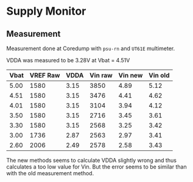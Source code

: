 # Supply Monitor

## Measurement

Measurement done at Coredump with `psu-rn` and `UT61E` multimeter.

VDDA was measured to be 3.28V at Vbat = 4.51V

|Vbat|VREF Raw|VDDA|Vin raw|Vin new|Vin old|
|----|--------|----|-------|-------|-------|
|5.00| 1580   |3.15| 3850  | 4.89  | 5.12  |
|4.51| 1580   |3.15| 3476  | 4.41  | 4.62  |
|4.01| 1580   |3.15| 3104  | 3.94  | 4.12  |
|3.50| 1580   |3.15| 2716  | 3.45  | 3.61  |
|3.30| 1580   |3.15| 2568  | 3.25  | 3.42  |
|3.00| 1736   |2.87| 2563  | 2.97  | 3.41  |
|2.60| 2006   |2.49| 2578  | 2.58  | 3.43  |

The new methods seems to calculate VDDA slightly wrong and thus calculates a
too low value for Vin. But the error seems to be similar than with the old
measurement method.
